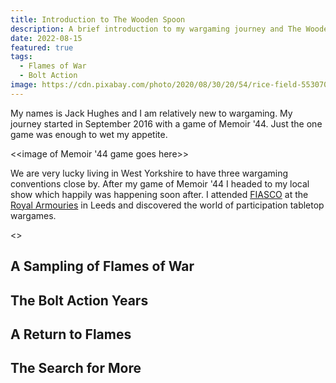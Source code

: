 ```yaml
---
title: Introduction to The Wooden Spoon
description: A brief introduction to my wargaming journey and The Wooden Spoon.
date: 2022-08-15
featured: true
tags:
  - Flames of War
  - Bolt Action
image: https://cdn.pixabay.com/photo/2020/08/30/20/54/rice-field-5530707_1280.jpg
---
```


My names is Jack Hughes and I am relatively new to wargaming. My journey started in September 2016 with a game of Memoir '44. Just the one game was enough to wet my appetite.

<<image of Memoir '44 game goes here>>

We are very lucky living in West Yorkshire to have three wargaming conventions close by. After my game of Memoir '44 I headed to my local show which happily was happening soon after. I attended [FIASCO](https://leedswargamesclub.com/sig-int/f/fiasco-22) at the [Royal Armouries](https://royalarmouries.org/) in Leeds and discovered the world of participation tabletop wargames.

<<pictures from FIASCO go here>>

## A Sampling of Flames of War

## The Bolt Action Years

## A Return to Flames

## The Search for More
